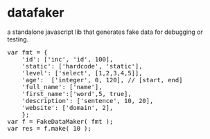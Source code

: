 # datafaker
a standalone javascript lib that generates fake data for debugging or testing.

<pre>
var fmt = {
    'id': ['inc', 'id', 100],
    'static': ['hardcode', 'static'],
    'level': ['select', [1,2,3,4,5]],
    'age':  ['integer', 0, 120], // [start, end]
    'full_name': ['name'],
    'first_name':['word',5, true],
    'description': ['sentence', 10, 20],
    'website': ['domain', 2],
    };
var f = FakeDataMaker( fmt );
var res = f.make( 10 );
</pre>
